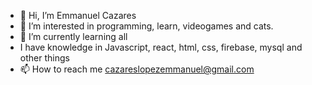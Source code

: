 - 👋 Hi, I’m Emmanuel Cazares
- 👀 I’m interested in programming, learn, videogames and cats.
- 🌱 I’m currently learning all
-  I have knowledge in Javascript, react, html, css, firebase, mysql and other things 
- 📫 How to reach me cazareslopezemmanuel@gmail.com

<!---
Emmanuelcazlo/Emmanuelcazlo is a ✨ special ✨ repository because its `README.md` (this file) appears on your GitHub profile.
You can click the Preview link to take a look at your changes.
--->
